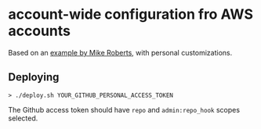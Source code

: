# account-wide configuration fro AWS accounts

Based on an [example by Mike Roberts](https://github.com/symphoniacloud/coffee-store/tree/episode-3/account-wide-resources), with personal customizations.

## Deploying

```
> ./deploy.sh YOUR_GITHUB_PERSONAL_ACCESS_TOKEN
```

The Github access token should have `repo` and `admin:repo_hook` scopes selected.
